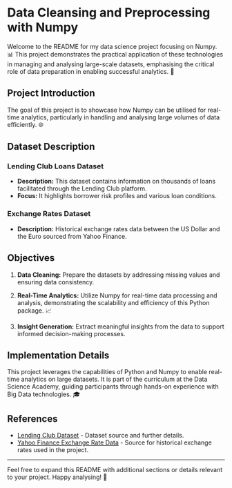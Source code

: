 # Data Cleansing and Preprocessing with Numpy

Welcome to the README for my data science project focusing on Numpy. 📊 This project demonstrates the practical application of these technologies in managing and analysing large-scale datasets, emphasising the critical role of data preparation in enabling successful analytics. 🚀

## Project Introduction

The goal of this project is to showcase how Numpy can be utilised for real-time analytics, particularly in handling and analysing large volumes of data efficiently. 🌐

## Dataset Description

### Lending Club Loans Dataset
- **Description:** This dataset contains information on thousands of loans facilitated through the Lending Club platform.
- **Focus:** It highlights borrower risk profiles and various loan conditions.

### Exchange Rates Dataset
- **Description:** Historical exchange rates data between the US Dollar and the Euro sourced from Yahoo Finance.

## Objectives

1. **Data Cleaning:** Prepare the datasets by addressing missing values and ensuring data consistency.
   
2. **Real-Time Analytics:** Utilize Numpy for real-time data processing and analysis, demonstrating the scalability and efficiency of this Python package. 📈

3. **Insight Generation:** Extract meaningful insights from the data to support informed decision-making processes.

## Implementation Details

This project leverages the capabilities of Python and Numpy to enable real-time analytics on large datasets. It is part of the curriculum at the Data Science Academy, guiding participants through hands-on experience with Big Data technologies. 🎓

## References

- [Lending Club Dataset](link-to-lending-club-data) - Dataset source and further details.
- [Yahoo Finance Exchange Rate Data](link-to-yahoo-finance-data) - Source for historical exchange rates used in the project.

---

Feel free to expand this README with additional sections or details relevant to your project. Happy analysing! 📝
